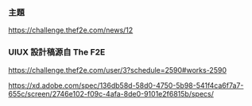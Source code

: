 ### 主題

https://challenge.thef2e.com/news/12

### UIUX 設計稿源自 The F2E

https://challenge.thef2e.com/user/3?schedule=2590#works-2590

https://xd.adobe.com/spec/136db58d-58d0-4750-5b98-541f4ca6f7a7-655c/screen/2746e102-f09c-4afa-8de0-9101e2f6815b/specs/
